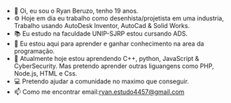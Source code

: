 - 👋 Oi, eu sou o Ryan Beruzo, tenho 19 anos.
- ⚙️ Hoje em dia eu trabalho como desenhista/projetista em uma industria, Trabalho usando AutoDesk Inventor, AutoCad & Solid Works.
- 📚 Eu estudo na faculdade UNIP-SJRP estou cursando ADS.
- 👀 Eu estou aqui para aprender e ganhar conhecimento na area da programação.
- 🌱 Atualmente hoje estou aprendendo C++, python, JavaScript & CyberSecurity. Mas pretendo aprender outras liguangens como PHP, Node.js, HTML e Css.
- 💻 Pretendo ajudar a comunidade no maximo que conseguir.
- 📫 Como me encontrar email:ryan.estudo4457@gmail.com

<!---
Ryan-Beruzo/Ryan-Beruzo is a ✨ special ✨ repository because its `README.md` (this file) appears on your GitHub profile.
You can click the Preview link to take a look at your changes.
--->
